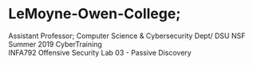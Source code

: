# LeMoyne-Owen-College;
Assistant Professor; 
Computer Science & Cybersecurity Dept/
DSU NSF Summer 2019 CyberTraining  
INFA792 Offensive Security
Lab 03 - Passive Discovery
